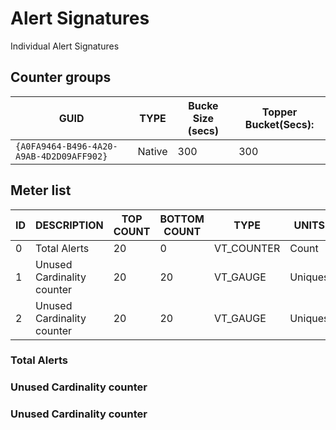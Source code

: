 # Alert Signatures

Individual Alert Signatures

## Counter groups

| GUID                                     | TYPE   | Bucke Size (secs) | Topper Bucket(Secs): |
| ---------------------------------------- | ------ | ----------------- | -------------------- |
| `{A0FA9464-B496-4A20-A9AB-4D2D09AFF902}` | Native | 300               | 300                  |

## Meter list

| ID  | DESCRIPTION                | TOP COUNT | BOTTOM COUNT | TYPE       | UNITS   |
| --- | -------------------------- | --------- | ------------ | ---------- | ------- |
| 0   | Total Alerts               | 20        | 0            | VT_COUNTER | Count   |
| 1   | Unused Cardinality counter | 20        | 20           | VT_GAUGE   | Uniques |
| 2   | Unused Cardinality counter | 20        | 20           | VT_GAUGE   | Uniques |

### Total Alerts
### Unused Cardinality counter
### Unused Cardinality counter